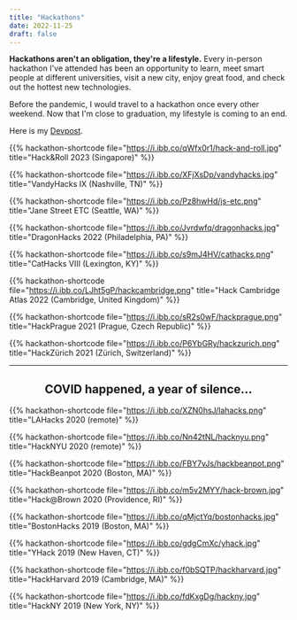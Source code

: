 ```yaml
---
title: "Hackathons"
date: 2022-11-25
draft: false
---
```


<!-- https://ibb.co/album/jZgrx2 -->
**Hackathons aren't an obligation, they're a lifestyle.** Every in-person hackathon I've attended has been an opportunity to learn, meet smart people at different universities, visit a new city, enjoy great food, and check out the hottest new technologies.

Before the pandemic, I would travel to a hackathon once every other weekend. Now that I'm close to graduation, my lifestyle is coming to an end. 

Here is my <a href="https://devpost.com/54skyxenon">Devpost</a>.

{{% hackathon-shortcode file="https://i.ibb.co/qWfx0r1/hack-and-roll.jpg" title="Hack&Roll 2023 (Singapore)" %}}

{{% hackathon-shortcode file="https://i.ibb.co/XFjXsDp/vandyhacks.jpg" title="VandyHacks IX (Nashville, TN)" %}}

{{% hackathon-shortcode file="https://i.ibb.co/Pz8hwHd/js-etc.png" title="Jane Street ETC (Seattle, WA)" %}}

{{% hackathon-shortcode file="https://i.ibb.co/Jvrdwfq/dragonhacks.jpg" title="DragonHacks 2022 (Philadelphia, PA)" %}}

{{% hackathon-shortcode file="https://i.ibb.co/s9mJ4HV/cathacks.png" title="CatHacks VIII (Lexington, KY)" %}}

{{% hackathon-shortcode file="https://i.ibb.co/LJht5gP/hackcambridge.png" title="Hack Cambridge Atlas 2022 (Cambridge, United Kingdom)" %}}

{{% hackathon-shortcode file="https://i.ibb.co/sR2s0wF/hackprague.png" title="HackPrague 2021 (Prague, Czech Republic)" %}}

{{% hackathon-shortcode file="https://i.ibb.co/P6YbGRy/hackzurich.png" title="HackZürich 2021 (Zürich, Switzerland)" %}}

---
<center><h2>COVID happened, a year of silence...</h2></center>

{{% hackathon-shortcode file="https://i.ibb.co/XZN0hsJ/lahacks.png" title="LAHacks 2020 (remote)" %}}

{{% hackathon-shortcode file="https://i.ibb.co/Nn42tNL/hacknyu.png" title="HackNYU 2020 (remote)" %}}

{{% hackathon-shortcode file="https://i.ibb.co/FBY7vJs/hackbeanpot.png" title="HackBeanpot 2020 (Boston, MA)" %}}

{{% hackathon-shortcode file="https://i.ibb.co/m5v2MYY/hack-brown.jpg" title="Hack@Brown 2020 (Providence, RI)" %}}

{{% hackathon-shortcode file="https://i.ibb.co/qMjctYq/bostonhacks.jpg" title="BostonHacks 2019 (Boston, MA)" %}}

{{% hackathon-shortcode file="https://i.ibb.co/gdgCmXc/yhack.jpg" title="YHack 2019 (New Haven, CT)" %}}

{{% hackathon-shortcode file="https://i.ibb.co/f0bSQTP/hackharvard.jpg" title="HackHarvard 2019 (Cambridge, MA)" %}}

{{% hackathon-shortcode file="https://i.ibb.co/fdKxgDg/hackny.jpg" title="HackNY 2019 (New York, NY)" %}}